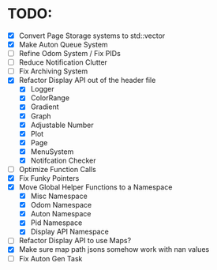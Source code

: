 # TODO:

- [X] Convert Page Storage systems to std::vector
- [X] Make Auton Queue System
- [ ] Refine Odom System / Fix PIDs
- [ ] Reduce Notification Clutter
- [ ] Fix Archiving System
- [X] Refactor Display API out of the header file
  - [X] Logger
  - [X] ColorRange
  - [X] Gradient
  - [X] Graph
  - [X] Adjustable Number
  - [X] Plot
  - [X] Page
  - [X] MenuSystem
  - [X] Notifcation Checker
- [ ] Optimize Function Calls
- [X] Fix Funky Pointers
- [X] Move Global Helper Functions to a Namespace
  - [X] Misc Namespace
  - [X] Odom Namespace
  - [X] Auton Namespace
  - [X] Pid Namespace
  - [X] Display API Namespace
- [ ] Refactor Display API to use Maps?
- [X] Make sure map path jsons somehow work with nan values
- [ ] Fix Auton Gen Task